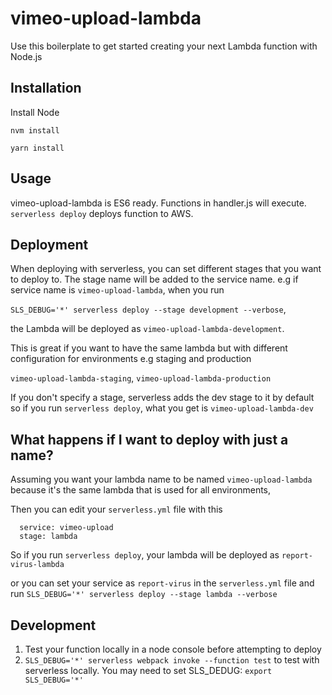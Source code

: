 # vimeo-upload-lambda
Use this boilerplate to get started creating your next Lambda function with Node.js

## Installation

Install Node

```
nvm install
```

`yarn install`

## Usage
vimeo-upload-lambda is ES6 ready.  Functions in handler.js will execute. `serverless deploy` deploys function to AWS.

## Deployment

When deploying with serverless, you can set different stages that you want to deploy to.
The stage name will be added to the service name. e.g if service name is `vimeo-upload-lambda`, when you run

`SLS_DEBUG='*' serverless deploy --stage development --verbose`,

the Lambda will be deployed as  `vimeo-upload-lambda-development`.

This is great if you want to have the same lambda but with different
configuration for environments e.g staging and production

`vimeo-upload-lambda-staging`, `vimeo-upload-lambda-production`

If you don't specify a stage, serverless adds the dev stage to it
by default so if you run `serverless deploy`, what you get is `vimeo-upload-lambda-dev`

## What happens if I want to deploy with just a name?

Assuming you want your lambda name to be named `vimeo-upload-lambda`
because it's the same lambda that is used for all environments,

Then you can edit your `serverless.yml` file with this

```
  service: vimeo-upload
  stage: lambda
```

So if you run `serverless deploy`, your lambda will be deployed as `report-virus-lambda`

or you can set your service as `report-virus` in the `serverless.yml` file and
run `SLS_DEBUG='*' serverless deploy --stage lambda --verbose`


## Development
1. Test your function locally in a node console before attempting to deploy
1. `SLS_DEBUG='*' serverless webpack invoke --function test` to test with serverless locally.  You may need to set SLS_DEDUG: `export SLS_DEBUG='*'`
